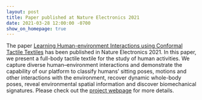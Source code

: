 ```yaml
---
layout: post
title: Paper published at Nature Electronics 2021
date: 2021-03-28 12:00:00 -0700
show_on_homepage: true
---
```

The paper [Learning Human-environment Interactions using Conformal Tactile Textiles](https://www.nature.com/articles/s41928-021-00558-0) has been published in Nature Electronics 2021. In this paper, we present a full-body tactile textile for the study of human activities. We capture diverse human–environment interactions and demonstrate the capability of our platform to classify humans’ sitting poses, motions and other interactions with the environment, recover dynamic whole-body poses, reveal environmental spatial information and discover biomechanical signatures. Please check out the [project webpage](http://senstextile.csail.mit.edu/) for more details.